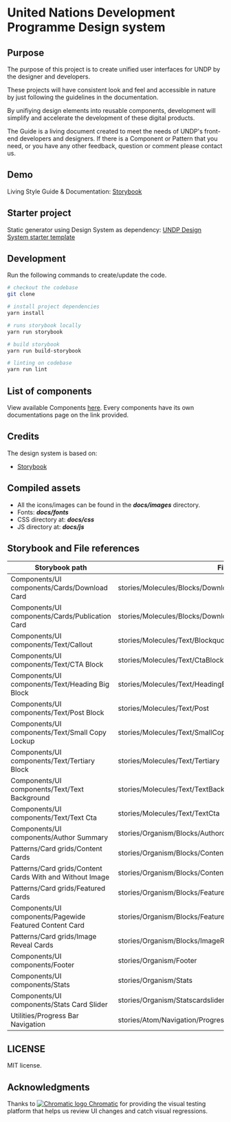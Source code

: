 # United Nations Development Programme Design system

## Purpose

The purpose of this project is to create unified user interfaces for UNDP by the designer and developers.

These projects will have consistent look and feel and accessible in nature by just following the guidelines in the documentation.

By unifiying design elements into reusable components, development will simplify and accelerate the development of these digital products.

The Guide is a living document created to meet the needs of UNDP's front-end developers and designers. If there is a Component or Pattern that you need, or you have any other feedback, question or comment please contact us.

## Demo
Living Style Guide & Documentation: [Storybook](https://design.undp.org)

## Starter project
Static generator using Design System as dependency: [UNDP Design System starter template](https://github.com/undp/design-system-starter-template)

## Development

Run the following commands to create/update the code.

```bash
# checkout the codebase
git clone

# install project dependencies
yarn install

# runs storybook locally
yarn run storybook

# build storybook
yarn run build-storybook

# linting on codebase
yarn run lint
```

## List of components

View available Components [here](https://design.undp.org). Every components have its own documentations page on the link provided.


## Credits

The design system is based on:

- [Storybook](https://storybook.js.org/)


## Compiled assets

- All the icons/images can be found in the ***docs/images*** directory.
- Fonts: ***docs/fonts***
- CSS directory at: ***docs/css***
- JS directory at: ***docs/js***

## Storybook and File references

| Storybook path  | File path |
| ------------- | ------------- |
| Components/UI components/Cards/Download Card   | stories/Molecules/Blocks/DownloadCard/DownloadCard  |
| Components/UI components/Cards/Publication Card  | stories/Molecules/Blocks/DownloadCard/PublicationCard  |
| Components/UI components/Text/Callout   | stories/Molecules/Text/BlockquoteComponent  |
| Components/UI components/Text/CTA Block  | stories/Molecules/Text/CtaBlock  |
| Components/UI components/Text/Heading Big Block  | stories/Molecules/Text/HeadingBig  |
| Components/UI components/Text/Post Block  | stories/Molecules/Text/Post  |
| Components/UI components/Text/Small Copy Lockup  | stories/Molecules/Text/SmallCopy  |
| Components/UI components/Text/Tertiary Block  | stories/Molecules/Text/Tertiary  |
| Components/UI components/Text/Text Background  | stories/Molecules/Text/TextBackground  |
| Components/UI components/Text/Text Cta  | stories/Molecules/Text/TextCta  |
| Components/UI components/Author Summary  | stories/Organism/Blocks/Authorcard  |
| Patterns/Card grids/Content Cards  | stories/Organism/Blocks/ContentCard  |
| Patterns/Card grids/Content Cards With and Without Image  | stories/Organism/Blocks/ContentCardWithAndWithoutImage  |
| Patterns/Card grids/Featured Cards  | stories/Organism/Blocks/FeaturedContentCard/FeaturedCard  |
| Components/UI components/Pagewide Featured Content Card  | stories/Organism/Blocks/FeaturedContentCard/PagewideContentCard  |
| Patterns/Card grids/Image Reveal Cards  | stories/Organism/Blocks/ImageRevealCards  |
| Components/UI components/Footer  | stories/Organism/Footer  |
| Components/UI components/Stats  | stories/Organism/Stats  |
| Components/UI components/Stats Card Slider  | stories/Organism/Statscardslider  |
| Utilities/Progress Bar Navigation  | stories/Atom/Navigation/ProgressBarNavigation  |

## LICENSE
MIT license.

## Acknowledgments
Thanks to <a href="https://www.chromatic.com/"><img src="https://avatars.githubusercontent.com/u/24584319?s=20&v=4" alt="Chromatic logo"> Chromatic</a> for providing the visual testing platform that helps us review UI changes and catch visual regressions.
